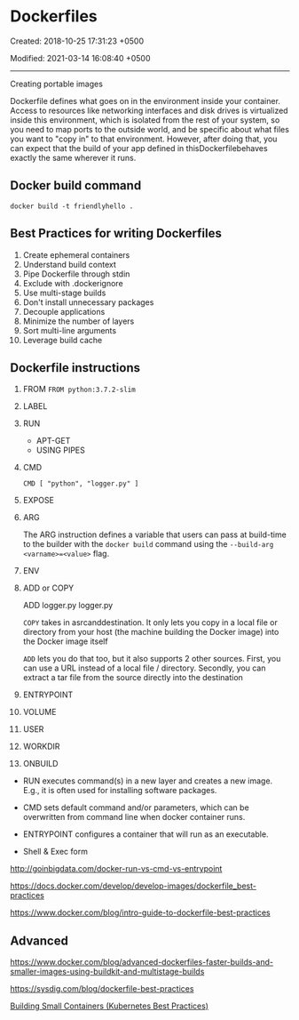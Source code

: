 # Dockerfiles

Created: 2018-10-25 17:31:23 +0500

Modified: 2021-03-14 16:08:40 +0500

---

Creating portable images

Dockerfile defines what goes on in the environment inside your container. Access to resources like networking interfaces and disk drives is virtualized inside this environment, which is isolated from the rest of your system, so you need to map ports to the outside world, and be specific about what files you want to "copy in" to that environment. However, after doing that, you can expect that the build of your app defined in thisDockerfilebehaves exactly the same wherever it runs.

## Docker build command

`docker build -t friendlyhello .`

## Best Practices for writing Dockerfiles

1. Create ephemeral containers
2. Understand build context
3. Pipe Dockerfile through stdin
4. Exclude with .dockerignore
5. Use multi-stage builds
6. Don't install unnecessary packages
7. Decouple applications
8. Minimize the number of layers
9. Sort multi-line arguments
10. Leverage build cache

## Dockerfile instructions

1. FROM
   `FROM python:3.7.2-slim`

2. LABEL
3. RUN

   - APT-GET
   - USING PIPES

4. CMD

   `CMD [ "python", "logger.py" ]`

5. EXPOSE
6. ARG

   The ARG instruction defines a variable that users can pass at build-time to the builder with the `docker build` command using the `--build-arg <varname>=<value>` flag.

7. ENV
8. ADD or COPY

   ADD logger.py logger.py

   `COPY` takes in asrcanddestination. It only lets you copy in a local file or directory from your host (the machine building the Docker image) into the Docker image itself

   `ADD` lets you do that too, but it also supports 2 other sources. First, you can use a URL instead of a local file / directory. Secondly, you can extract a tar file from the source directly into the destination

9. ENTRYPOINT
10. VOLUME
11. USER
12. WORKDIR
13. ONBUILD

- RUN executes command(s) in a new layer and creates a new image. E.g., it is often used for installing software packages.
- CMD sets default command and/or parameters, which can be overwritten from command line when docker container runs.
- ENTRYPOINT configures a container that will run as an executable.

- Shell & Exec form

<http://goinbigdata.com/docker-run-vs-cmd-vs-entrypoint>

<https://docs.docker.com/develop/develop-images/dockerfile_best-practices>

<https://www.docker.com/blog/intro-guide-to-dockerfile-best-practices>

## Advanced

<https://www.docker.com/blog/advanced-dockerfiles-faster-builds-and-smaller-images-using-buildkit-and-multistage-builds>

<https://sysdig.com/blog/dockerfile-best-practices>

[Building Small Containers (Kubernetes Best Practices)](https://www.youtube.com/watch?v=wGz_cbtCiEA)
